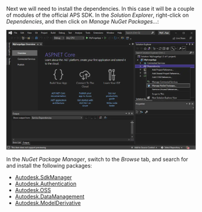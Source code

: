 Next we will need to install the dependencies. In this case it will be a couple of modules
of the official APS SDK. In the _Solution Explorer_,
right-click on _Dependencies_, and then click on _Manage NuGet Packages..._:

![Manage NuGet dependencies](manage-nugets.webp)

In the _NuGet Package Manager_, switch to the _Browse_ tab, and search for and install
the following packages:

- [Autodesk.SdkManager](https://www.nuget.org/packages/Autodesk.SdkManager)
- [Autodesk.Authentication](https://www.nuget.org/packages/Autodesk.Authentication)
- [Autodesk.OSS](https://www.nuget.org/packages/Autodesk.OSS)
- [Autodesk.DataManagement](https://www.nuget.org/packages/Autodesk.DataManagement)
- [Autodesk.ModelDerivative](https://www.nuget.org/packages/Autodesk.ModelDerivative)